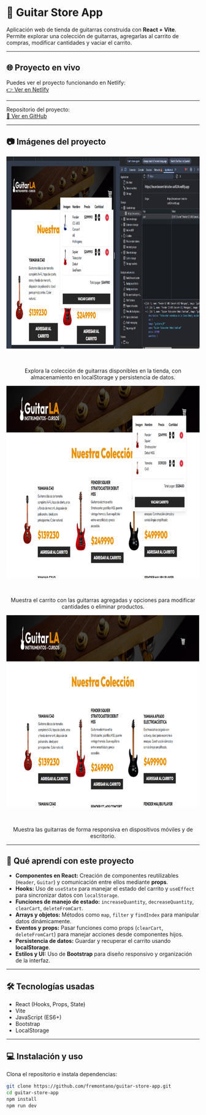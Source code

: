 # 🎸 Guitar Store App

Aplicación web de tienda de guitarras construida con **React + Vite**.  
Permite explorar una colección de guitarras, agregarlas al carrito de compras, modificar cantidades y vaciar el carrito.

---

## 🌐 Proyecto en vivo

Puedes ver el proyecto funcionando en Netlify:  
[👉 Ver en Netlify](https://incandescent-brioche-ca4524.netlify.app/)

---
Repositorio del proyecto:  
[🔗 Ver en GitHub](https://github.com/fremontano/guitar-store-app)
  
---

## 📷 Imágenes del proyecto

<div align="center">

<img src="https://github.com/fremontano/guitar-store-app/blob/eb566bf11cb97927df6a57442ed55d0d11736b45/image1.png" alt="Vista del catálogo de guitarras" width="100%" height="500px" style="margin-bottom: 2rem;">
<p>Explora la colección de guitarras disponibles en la tienda, con almacenamiento en localStorage y persistencia de datos.</p>

<img src="https://github.com/fremontano/guitar-store-app/blob/eb566bf11cb97927df6a57442ed55d0d11736b45/image2.png" alt="Carrito de compras" width="100%" height="500px" style="margin-bottom: 2rem;">
<p>Muestra el carrito con las guitarras agregadas y opciones para modificar cantidades o eliminar productos.</p>

<img src="https://github.com/fremontano/guitar-store-app/blob/eb566bf11cb97927df6a57442ed55d0d11736b45/image3.png" alt="Interfaz responsiva" width="100%" height="500px" style="margin-bottom: 2rem;">
<p>Muestra las guitarras de forma responsiva en dispositivos móviles y de escritorio.</p>

</div>


---

## 📝 Qué aprendí con este proyecto

- **Componentes en React:** Creación de componentes reutilizables (`Header`, `Guitar`) y comunicación entre ellos mediante **props**.  
- **Hooks:** Uso de `useState` para manejar el estado del carrito y `useEffect` para sincronizar datos con `localStorage`.  
- **Funciones de manejo de estado:** `increaseQuantity`, `decreaseQuantity`, `clearCart`, `deleteFromCart`.  
- **Arrays y objetos:** Métodos como `map`, `filter` y `findIndex` para manipular datos dinámicamente.  
- **Eventos y props:** Pasar funciones como props (`clearCart`, `deleteFromCart`) para manejar acciones desde componentes hijos.  
- **Persistencia de datos:** Guardar y recuperar el carrito usando **localStorage**.  
- **Estilos y UI:** Uso de **Bootstrap** para diseño responsivo y organización de la interfaz.  

---

## 🛠️ Tecnologías usadas

- React (Hooks, Props, State)  
- Vite  
- JavaScript (ES6+)  
- Bootstrap  
- LocalStorage  

---

## 💻 Instalación y uso

Clona el repositorio e instala dependencias:

```bash
git clone https://github.com/fremontano/guitar-store-app.git
cd guitar-store-app
npm install
npm run dev
